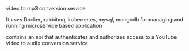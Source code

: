 video to mp3 conversion service


It uses Docker, rabbitmq, kubernetes, mysql, mongodb for 
managing and running microservice based application 

contains an api that authenticates and authorizes access
to a YouTube video to audio conversion service

